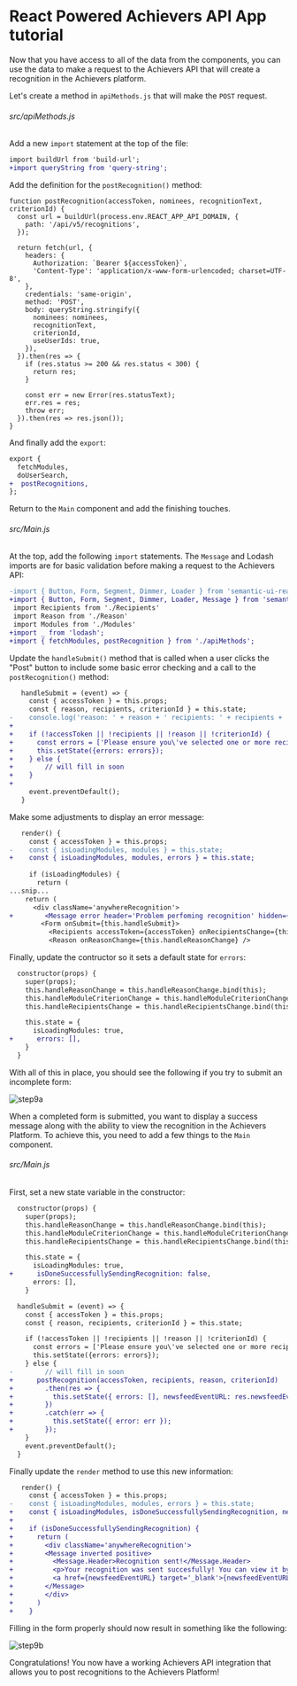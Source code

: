 # React Powered Achievers API App tutorial

Now that you have access to all of the data from the components, you can use the data to make a request to the Achievers API that will create a recognition in the Achievers platform.

Let's create a method in `apiMethods.js` that will make the `POST` request.

###### src/apiMethods.js

Add a new `import` statement at the top of the file:

```diff
import buildUrl from 'build-url';
+import queryString from 'query-string';
```

Add the definition for the `postRecognition()` method:

```
function postRecognition(accessToken, nominees, recognitionText, criterionId) {
  const url = buildUrl(process.env.REACT_APP_API_DOMAIN, {
    path: '/api/v5/recognitions',
  });

  return fetch(url, {
    headers: {
      Authorization: `Bearer ${accessToken}`,
      'Content-Type': 'application/x-www-form-urlencoded; charset=UTF-8',
    },
    credentials: 'same-origin',
    method: 'POST',
    body: queryString.stringify({
      nominees: nominees,
      recognitionText,
      criterionId,
      useUserIds: true,
    }),
  }).then(res => {
    if (res.status >= 200 && res.status < 300) {
      return res;
    }

    const err = new Error(res.statusText);
    err.res = res;
    throw err;
  }).then(res => res.json());
}
```

And finally add the `export`:

```diff
export {
  fetchModules,
  doUserSearch,
+  postRecognitions,
};
```

Return to the `Main` component and add the finishing touches.

###### src/Main.js

At the top, add the following `import` statements. The `Message` and Lodash imports are for basic validation before making a request to the Achievers API:

```diff
-import { Button, Form, Segment, Dimmer, Loader } from 'semantic-ui-react'
+import { Button, Form, Segment, Dimmer, Loader, Message } from 'semantic-ui-react'
 import Recipients from './Recipients'
 import Reason from './Reason'
 import Modules from './Modules'
+import _ from 'lodash';
+import { fetchModules, postRecognition } from './apiMethods';
```

Update the `handleSubmit()` method that is called when a user clicks the "Post" button to include some basic error checking and a call to the `postRecognition()` method:

```diff
   handleSubmit = (event) => {
     const { accessToken } = this.props;
     const { reason, recipients, criterionId } = this.state;
-    console.log('reason: ' + reason + ' recipients: ' + recipients + ' criterionId: ' + criterionId);
+
+    if (!accessToken || !recipients || !reason || !criterionId) {
+      const errors = ['Please ensure you\'ve selected one or more recipients, entered a reason and selected a criterion for your recognition.'];
+      this.setState({errors: errors});
+    } else {
+        // will fill in soon
+    }
+    
     event.preventDefault();
   }
```

Make some adjustments to display an error message:

```diff
   render() {
     const { accessToken } = this.props;
-    const { isLoadingModules, modules } = this.state;
+    const { isLoadingModules, modules, errors } = this.state;
 
     if (isLoadingModules) {
       return (
...snip...
    return (
      <div className='anywhereRecognition'>
+        <Message error header='Problem perfoming recognition' hidden={_.isEmpty(errors)} list={errors} />
        <Form onSubmit={this.handleSubmit}>
          <Recipients accessToken={accessToken} onRecipientsChange={this.handleRecipientsChange} />
          <Reason onReasonChange={this.handleReasonChange} />
```

Finally, update the contructor so it sets a default state for `errors`:

```diff
  constructor(props) {
    super(props);
    this.handleReasonChange = this.handleReasonChange.bind(this);
    this.handleModuleCriterionChange = this.handleModuleCriterionChange.bind(this);
    this.handleRecipientsChange = this.handleRecipientsChange.bind(this);

    this.state = {
      isLoadingModules: true,
+      errors: [],
    }
  }
```

With all of this in place, you should see the following if you try to submit an incomplete form:

![step9a](screenshots/step9a.png)

When a completed form is submitted, you want to display a success message along with the ability to view the recognition in the Achievers Platform. To achieve this, you need to add a few things to the `Main` component.

###### src/Main.js

First, set a new state variable in the constructor:

```diff
  constructor(props) {
    super(props);
    this.handleReasonChange = this.handleReasonChange.bind(this);
    this.handleModuleCriterionChange = this.handleModuleCriterionChange.bind(this);
    this.handleRecipientsChange = this.handleRecipientsChange.bind(this);

    this.state = {
      isLoadingModules: true,
+      isDoneSuccessfullySendingRecognition: false,
      errors: [],
    }
```

```diff
  handleSubmit = (event) => {
    const { accessToken } = this.props;
    const { reason, recipients, criterionId } = this.state;

    if (!accessToken || !recipients || !reason || !criterionId) {
      const errors = ['Please ensure you\'ve selected one or more recipients, entered a reason and selected a criterion for your recognition.'];
      this.setState({errors: errors});
    } else {
-        // will fill in soon      
+      postRecognition(accessToken, recipients, reason, criterionId)
+        .then(res => {
+          this.setState({ errors: [], newsfeedEventURL: res.newsfeedEventURL , isDoneSuccessfullySendingRecognition: true });
+        })
+        .catch(err => {
+          this.setState({ error: err });
+        });
    }
    event.preventDefault();
  }
```

Finally update the `render` method to use this new information:

```diff
   render() {
     const { accessToken } = this.props;
-    const { isLoadingModules, modules, errors } = this.state;
+    const { isLoadingModules, isDoneSuccessfullySendingRecognition, newsfeedEventURL, modules, errors } = this.state;
+
+    if (isDoneSuccessfullySendingRecognition) {
+      return (
+        <div className='anywhereRecognition'>
+        <Message inverted positive>
+          <Message.Header>Recognition sent!</Message.Header>
+          <p>Your recognition was sent succesfully! You can view it by visiting:</p>
+          <a href={newsfeedEventURL} target='_blank'>{newsfeedEventURL}</a>
+        </Message>
+        </div>
+      )
+    }
```

Filling in the form properly should now result in something like the following:

![step9b](screenshots/step9b.png)

Congratulations! You now have a working Achievers API integration that allows you to post recognitions to the Achievers Platform!

